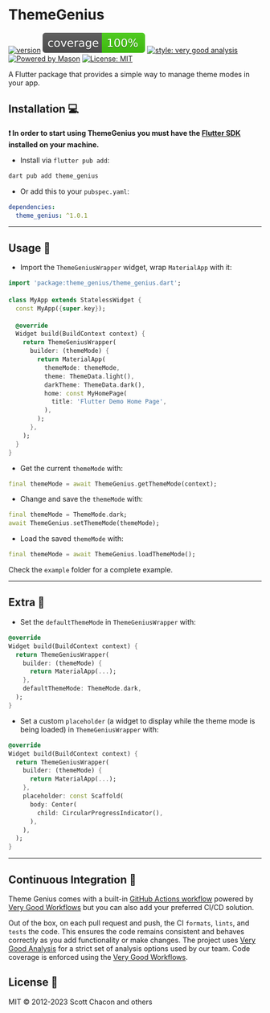 # ThemeGenius

[![version][version-badge]][package]
![coverage][coverage_badge]
[![style: very good analysis][very_good_analysis_badge]][very_good_analysis_link]
[![Powered by Mason](https://img.shields.io/endpoint?url=https%3A%2F%2Ftinyurl.com%2Fmason-badge)](https://github.com/felangel/mason)
[![License: MIT][license_badge]][license_link]

A Flutter package that provides a simple way to manage theme modes in your app.

## Installation 💻

**❗ In order to start using ThemeGenius you must have the [Flutter SDK][flutter_install_link] installed on your machine.**

- Install via `flutter pub add`:

```sh
dart pub add theme_genius
```

- Or add this to your `pubspec.yaml`:

```yaml
dependencies:
  theme_genius: ^1.0.1
```

---

## Usage 📖

- Import the `ThemeGeniusWrapper` widget, wrap `MaterialApp` with it:

```dart
import 'package:theme_genius/theme_genius.dart';

class MyApp extends StatelessWidget {
  const MyApp({super.key});

  @override
  Widget build(BuildContext context) {
    return ThemeGeniusWrapper(
      builder: (themeMode) {
        return MaterialApp(
          themeMode: themeMode,
          theme: ThemeData.light(),
          darkTheme: ThemeData.dark(),
          home: const MyHomePage(
            title: 'Flutter Demo Home Page',
          ),
        );
      },
    );
  }
}
```

- Get the current `themeMode` with:

```dart
final themeMode = await ThemeGenius.getThemeMode(context);

```

- Change and save the `themeMode` with:

```dart
final themeMode = ThemeMode.dark;
await ThemeGenius.setThemeMode(themeMode);

```

- Load the saved `themeMode` with:

```dart
final themeMode = await ThemeGenius.loadThemeMode();

```

Check the `example` folder for a complete example.

---

## Extra 📖

- Set the `defaultThemeMode` in `ThemeGeniusWrapper` with:

```dart
@override
Widget build(BuildContext context) {
  return ThemeGeniusWrapper(
    builder: (themeMode) {
      return MaterialApp(...);
    },
    defaultThemeMode: ThemeMode.dark,
  );
}
```

- Set a custom `placeholder` (a widget to display while the theme mode is being loaded) in `ThemeGeniusWrapper` with:

```dart
@override
Widget build(BuildContext context) {
  return ThemeGeniusWrapper(
    builder: (themeMode) {
      return MaterialApp(...);
    },
    placeholder: const Scaffold(
      body: Center(
        child: CircularProgressIndicator(),
      ),
    ),
  );
}
```

---

## Continuous Integration 🤖

Theme Genius comes with a built-in [GitHub Actions workflow][github_actions_link] powered by [Very Good Workflows][very_good_workflows_link] but you can also add your preferred CI/CD solution.

Out of the box, on each pull request and push, the CI `formats`, `lints`, and `tests` the code. This ensures the code remains consistent and behaves correctly as you add functionality or make changes. The project uses [Very Good Analysis][very_good_analysis_link] for a strict set of analysis options used by our team. Code coverage is enforced using the [Very Good Workflows][very_good_coverage_link].

## License 📄

MIT © 2012-2023 Scott Chacon and others

[version-badge]: https://img.shields.io/pub/v/theme_genius
[package]: https://pub.dev/packages/theme_genius
[coverage_badge]: coverage_badge.svg
[flutter_install_link]: https://docs.flutter.dev/get-started/install
[github_actions_link]: https://docs.github.com/en/actions/learn-github-actions
[license_badge]: https://img.shields.io/badge/license-MIT-blue.svg
[license_link]: https://opensource.org/licenses/MIT
[logo_black]: https://raw.githubusercontent.com/VGVentures/very_good_brand/main/styles/README/vgv_logo_black.png#gh-light-mode-only
[logo_white]: https://raw.githubusercontent.com/VGVentures/very_good_brand/main/styles/README/vgv_logo_white.png#gh-dark-mode-only
[mason_link]: https://github.com/felangel/mason
[very_good_analysis_badge]: https://img.shields.io/badge/style-very_good_analysis-B22C89.svg
[very_good_analysis_link]: https://pub.dev/packages/very_good_analysis
[very_good_cli_link]: https://pub.dev/packages/very_good_cli
[very_good_coverage_link]: https://github.com/marketplace/actions/very-good-coverage
[very_good_ventures_link]: https://verygood.ventures
[very_good_ventures_link_light]: https://verygood.ventures#gh-light-mode-only
[very_good_ventures_link_dark]: https://verygood.ventures#gh-dark-mode-only
[very_good_workflows_link]: https://github.com/VeryGoodOpenSource/very_good_workflows
